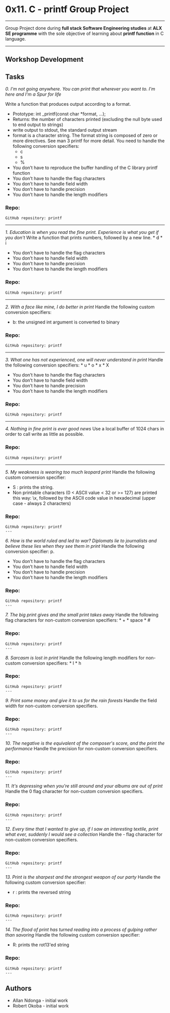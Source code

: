 # 0x11. C - printf Group Project
---
Group Project done during **full stack Software Engineering studies** at **ALX SE programme** with the sole objective of learning about **printf function** in C language.

---
Workshop Development
---
Tasks
---
_0. I'm not going anywhere. You can print that wherever you want to. I'm here and I'm a Spur for life_

Write a function that produces output according to a format.
* Prototype: int _printf(const char *format, ...);
* Returns: the number of characters printed (excluding the null byte used to end output to strings)
* write output to stdout, the standard output stream
* format is a character string. The format string is composed of zero or more directives. See man 3 printf for more detail. You need to handle the following conversion specifiers:
    * c
    * s
    * %
* You don’t have to reproduce the buffer handling of the C library printf function
* You don’t have to handle the flag characters
* You don’t have to handle field width
* You don’t have to handle precision
* You don’t have to handle the length modifiers

### Repo:
    GitHub repository: printf
---
_1. Education is when you read the fine print. Experience is what you get if you don't_
Write a function that prints numbers, followed by a new line.
      * d
      * i
* You don’t have to handle the flag characters
* You don’t have to handle field width
* You don’t have to handle precision
* You don’t have to handle the length modifiers
### Repo: 
    GitHub repository: printf
---
_2. With a face like mine, I do better in print_
Handle the following custom conversion specifiers:
* b: the unsigned int argument is converted to binary
### Repo: 
    GitHub repository: printf
---
_3. What one has not experienced, one will never understand in print_
Handle the following conversion specifiers:
     * u
     * o
     * x
     * X
 * You don’t have to handle the flag characters
 * You don’t have to handle field width
 * You don’t have to handle precision
 * You don’t have to handle the length modifiers
### Repo: 
    GitHub repository: printf
---
_4. Nothing in fine print is ever good news_
Use a local buffer of 1024 chars in order to call write as little as possible.
### Repo: 
    GitHub repository: printf
   ---
_5. My weakness is wearing too much leopard print_
Handle the following custom conversion specifier:
* S : prints the string.
* Non printable characters (0 < ASCII value < 32 or >= 127) are printed this way: \x, followed by the ASCII code value in hexadecimal (upper case - always 2 characters)
### Repo: 
    GitHub repository: printf
    ---
_6. How is the world ruled and led to war? Diplomats lie to journalists and believe these lies when they see them in print_
Handle the following conversion specifier: p.
* You don’t have to handle the flag characters
* You don’t have to handle field width
* You don’t have to handle precision
* You don’t have to handle the length modifiers
### Repo: 
    GitHub repository: printf
    ---
_7. The big print gives and the small print takes away_
Handle the following flag characters for non-custom conversion specifiers:
      * +
      * space
      * #
### Repo: 
    GitHub repository: printf
    ---
_8. Sarcasm is lost in print_
Handle the following length modifiers for non-custom conversion specifiers:
      * l
      * h
### Repo: 
    GitHub repository: printf
    ---
_9. Print some money and give it to us for the rain forests_
Handle the field width for non-custom conversion specifiers.
### Repo: 
    GitHub repository: printf
    ---
_10. The negative is the equivalent of the composer's score, and the print the performance_
Handle the precision for non-custom conversion specifiers.
### Repo: 
    GitHub repository: printf
    ---
_11. It's depressing when you're still around and your albums are out of print_
Handle the 0 flag character for non-custom conversion specifiers.
### Repo: 
    GitHub repository: printf
    ---
_12. Every time that I wanted to give up, if I saw an interesting textile, print what ever, suddenly I would see a collection_
Handle the - flag character for non-custom conversion specifiers.
### Repo: 
    GitHub repository: printf
    ---
_13. Print is the sharpest and the strongest weapon of our party_
Handle the following custom conversion specifier:
* r : prints the reversed string
### Repo: 
    GitHub repository: printf
    ---
_14. The flood of print has turned reading into a process of gulping rather than savoring_
Handle the following custom conversion specifier:
* R: prints the rot13'ed string
### Repo: 
    GitHub repository: printf
    ---
      
## Authors
* Allan Ndonga - initial work
* Robert Okoba - initial work
